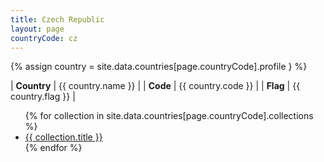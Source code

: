 ```yaml
---
title: Czech Republic
layout: page
countryCode: cz
---
```


{% assign country = site.data.countries[page.countryCode].profile } %}

| **Country** | {{ country.name }} |
| **Code**    | {{ country.code }} |
| **Flag**    | {{ country.flag }} |

<ul>
{% for collection in site.data.countries[page.countryCode].collections %}
<li><a href="{{ collection.url }}">{{ collection.title }}</a></li>
{% endfor %}
</ul>
